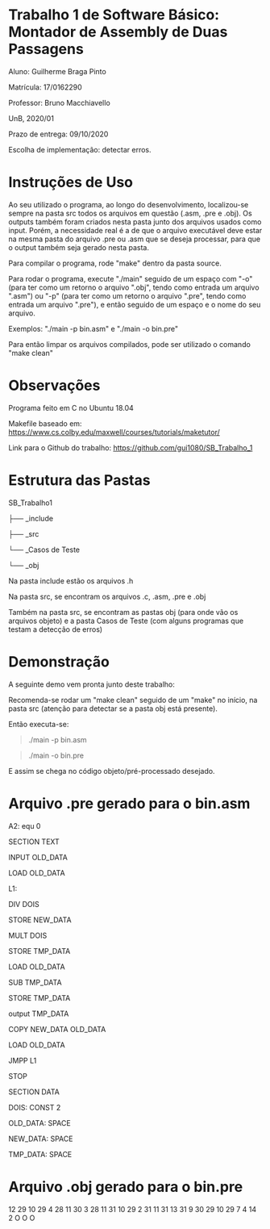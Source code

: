 # Trabalho 1 de Software Básico: Montador de Assembly de Duas Passagens

Aluno: Guilherme Braga Pinto

Matrícula: 17/0162290

Professor: Bruno Macchiavello

UnB, 2020/01

Prazo de entrega: 09/10/2020

Escolha de implementação: detectar erros. 

# Instruções de Uso

Ao seu utilizado o programa, ao longo do desenvolvimento, localizou-se sempre na pasta src todos os arquivos em questão (.asm, .pre e .obj). Os outputs também foram criados nesta pasta junto dos arquivos usados como input. Porém, a necessidade real é a de que o arquivo executável deve estar na mesma pasta do arquivo .pre ou .asm que se deseja processar, para que o output também seja gerado nesta pasta.

Para compilar o programa, rode "make" dentro da pasta source.

Para rodar o programa, execute "./main" seguido de  um espaço com "-o" (para ter como um retorno o arquivo ".obj", tendo como entrada um arquivo ".asm") ou "-p" (para ter como um retorno o arquivo ".pre", tendo como entrada um arquivo ".pre"), e então seguido de um espaço e o nome do seu arquivo. 

Exemplos: "./main -p bin.asm" e "./main -o bin.pre"

Para então limpar os arquivos compilados, pode ser utilizado o comando "make clean"

# Observações

Programa feito em C no Ubuntu 18.04

Makefile baseado em: https://www.cs.colby.edu/maxwell/courses/tutorials/maketutor/ 

Link para o Github do trabalho: https://github.com/gui1080/SB_Trabalho_1

# Estrutura das Pastas

SB_Trabalho1

├── _include

├── _src

   └── _Casos de Teste
    
   └── _obj

Na pasta include estão os arquivos .h

Na pasta src, se encontram os arquivos .c, .asm, .pre e .obj

Também na pasta src, se encontram as pastas obj (para onde vão os arquivos objeto) e a pasta Casos de Teste (com alguns programas que testam a detecção de erros)

# Demonstração

A seguinte demo vem pronta junto deste trabalho:

Recomenda-se rodar um "make clean" seguido de um "make" no início, na pasta src (atenção para detectar se a pasta obj está presente).

Então executa-se:

> ./main -p bin.asm

> ./main -o bin.pre

E assim se chega no código objeto/pré-processado desejado. 

# Arquivo .pre gerado para o bin.asm

A2: equ 0

SECTION TEXT

INPUT OLD_DATA

LOAD OLD_DATA

L1:

DIV DOIS

STORE NEW_DATA

MULT DOIS

STORE TMP_DATA

LOAD OLD_DATA

SUB TMP_DATA

STORE TMP_DATA

output TMP_DATA

COPY NEW_DATA OLD_DATA

LOAD OLD_DATA

JMPP L1

STOP

SECTION DATA

DOIS: CONST 2

OLD_DATA: SPACE

NEW_DATA: SPACE

TMP_DATA: SPACE

# Arquivo .obj gerado para o bin.pre

12 29 10 29 4 28 11 30 3 28 11 31 10 29 2 31 11 31 13 31 9 30 29 10 29 7 4 14 2 O O O 
